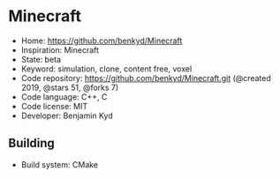 # Minecraft

- Home: https://github.com/benkyd/Minecraft
- Inspiration: Minecraft
- State: beta
- Keyword: simulation, clone, content free, voxel
- Code repository: https://github.com/benkyd/Minecraft.git (@created 2019, @stars 51, @forks 7)
- Code language: C++, C
- Code license: MIT
- Developer: Benjamin Kyd

## Building

- Build system: CMake
